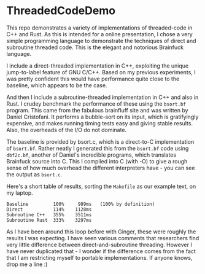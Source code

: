 # ThreadedCodeDemo

This repo demonstrates a variety of implementations of threaded-code in C++ and Rust. As this is 
intended for a online presentation, I chose a very simple programming language to demonstrate the 
techniques of direct and subroutine threaded code. This is the elegant and notorious Brainfuck 
language.

I include a direct-threaded implementation in C++, exploiting the unique jump-to-label feature of GNU C/C++. 
Based on my previous experiments, I was pretty confident this would have performance quite close to the 
baseline, which appears to be the case. 

And then I include a subroutine-threaded implementation in C++ and also in Rust. I crudey benchmark the 
performance of these using the `bsort.bf` program. This came from the fabulous brainfluff site and was
written by Daniel Cristofani. It performs a bubble-sort on its input, which is gratifyingly expensive, 
and makes running timing tests easy and giving stable results. Also, the overheads of the I/O do not 
dominate.

The baseline is provided by bsort.c, which is a direct-to-C implementation of `bsort.bf`. Rather neatly
I generated this from the `bsort.bf` code using `dbf2c.bf`, another of Daniel's incredible programs, which 
translates Brainfuck source into C. This I compiled into C (with -O) to give a rough sense of how much
overhead the different interpreters have - you can see the output as `bsort.c`.

Here's a short table of results, sorting the `Makefile` as our example text, on my laptop.
```
Baseline         100%     989ms   (100% by definition)
Direct           114%    1128ms
Subroutine C++   355%    3511ms
Subroutine Rust  333%    3297ms
```

As I have been around this loop before with Ginger, these were roughly the results I was expecting. I have
seen various comments that researchers find very little difference between direct-and-subroutine threading.
However I have never duplicated that - I wonder if the difference comes from the fact that I am restricting 
myself to portable implementations. If anyone knows, drop me a line :)

